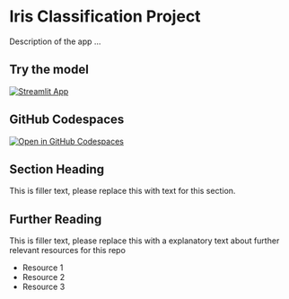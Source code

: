# Iris Classification Project


Description of the app ...

## Try the model

[![Streamlit App](https://static.streamlit.io/badges/streamlit_badge_black_white.svg)]([https://app-starter-kit.streamlit.app/](https://iris-ml-classification-project.streamlit.app/))

## GitHub Codespaces

[![Open in GitHub Codespaces](https://github.com/codespaces/badge.svg)](https://codespaces.new/streamlit/app-starter-kit?quickstart=1)

## Section Heading

This is filler text, please replace this with text for this section.

## Further Reading

This is filler text, please replace this with a explanatory text about further relevant resources for this repo
- Resource 1
- Resource 2
- Resource 3
